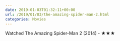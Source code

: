 ```yaml
---
date: 2019-01-03T01:32:11+00:00
url: /2019/01/03/the-amazing-spider-man-2.html
categories: Movies
---
```

Watched The Amazing Spider-Man 2 (2014) - ★★★




